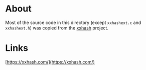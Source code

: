 # About

Most of the source code in this directory (except `xxhashext.c` and `xxhashext.h`)  was copied from the [xxhash](https://github.com/Cyan4973/xxHash) project.

# Links

[https://xxhash.com/](https://xxhash.com/)
